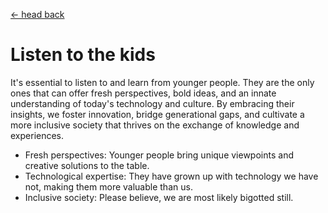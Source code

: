 <a href="https://github.com/justchrister/">← head back</a>

# Listen to the kids

It's essential to listen to and learn from younger people. They are the only ones that can offer fresh perspectives, bold ideas, and an innate understanding of today's technology and culture. By embracing their insights, we foster innovation, bridge generational gaps, and cultivate a more inclusive society that thrives on the exchange of knowledge and experiences.

- Fresh perspectives: Younger people bring unique viewpoints and creative solutions to the table.
- Technological expertise: They have grown up with technology we have not, making them more valuable than us.
- Inclusive society: Please believe, we are most likely bigotted still. 
